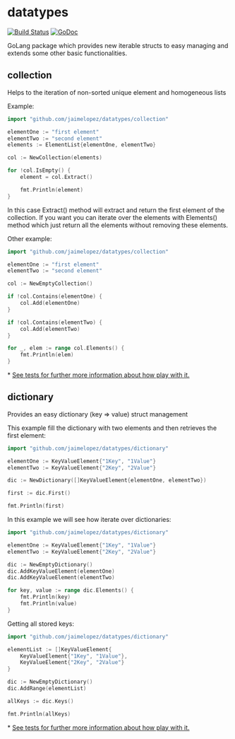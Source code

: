 # datatypes
[![Build Status](https://travis-ci.org/jaimelopez/datatypes.svg "Travis CI status")](https://travis-ci.org/jaimelopez/datatypes)
[![GoDoc](https://godoc.org/github.com/jaimelopez/datatypes?status.svg)](https://godoc.org/github.com/jaimelopez/datatypes)

GoLang package which provides new iterable structs to easy managing and extends some other basic functionalities.

## collection
Helps to the iteration of non-sorted unique element and homogeneous lists 

Example:

```go
import "github.com/jaimelopez/datatypes/collection"

elementOne := "first element"
elementTwo := "second element"
elements := ElementList{elementOne, elementTwo}

col := NewCollection(elements)

for !col.IsEmpty() {
    element = col.Extract()

    fmt.Println(element)
}
```

In this case Extract() method will extract and return the first element of the collection. If you want you can iterate over the elements with Elements() method which just return all the elements without removing these elements.

Other example:

```go
import "github.com/jaimelopez/datatypes/collection"

elementOne := "first element"
elementTwo := "second element"

col := NewEmptyCollection()

if !col.Contains(elementOne) {
    col.Add(elementOne)
}

if !col.Contains(elementTwo) {
    col.Add(elementTwo)
}

for _, elem := range col.Elements() {
    fmt.Println(elem)
}
```

\* [See tests for further more information about how play with it.](/collection/collection_test.go)


## dictionary
Provides an easy dictionary (key => value) struct management

This example fill the dictionary with two elements and then retrieves the first element:

```go
import "github.com/jaimelopez/datatypes/dictionary"

elementOne := KeyValueElement{"1Key", "1Value"}
elementTwo := KeyValueElement{"2Key", "2Value"}

dic := NewDictionary([]KeyValueElement{elementOne, elementTwo})

first := dic.First()

fmt.Println(first)
```

In this example we will see how iterate over dictionaries:

```go
import "github.com/jaimelopez/datatypes/dictionary"

elementOne := KeyValueElement{"1Key", "1Value"}
elementTwo := KeyValueElement{"2Key", "2Value"}

dic := NewEmptyDictionary()
dic.AddKeyValueElement(elementOne)
dic.AddKeyValueElement(elementTwo)

for key, value := range dic.Elements() {
    fmt.Println(key)
    fmt.Println(value)
}
```

Getting all stored keys:

```go
import "github.com/jaimelopez/datatypes/dictionary"

elementList := []KeyValueElement{
    KeyValueElement{"1Key", "1Value"},
    KeyValueElement{"2Key", "2Value"}
}

dic := NewEmptyDictionary()
dic.AddRange(elementList)

allKeys := dic.Keys()

fmt.Println(allKeys)

```

\* [See tests for further more information about how play with it.](/dictionary/dictionary_test.go)